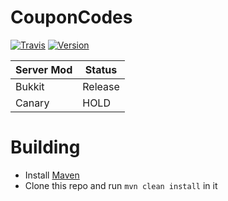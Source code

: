 CouponCodes
===========

[![Travis](https://img.shields.io/travis/AngrySoundTech/CouponCodes.svg?style=flat-square)](https://travis-ci.org/AngrySoundTech/CouponCodes)
[![Version](https://img.shields.io/github/release/AngrySoundTech/CouponCodes.svg?style=flat-square)](https://github.com/AngrySoundTech/CouponCodes/releases)
 
| Server Mod | Status  |
| ---------- | ------  |
| Bukkit     | Release |
| Canary     | HOLD    |

Building
========

* Install [Maven](http://maven.apache.org/download.cgi)
* Clone this repo and run `mvn clean install` in it
